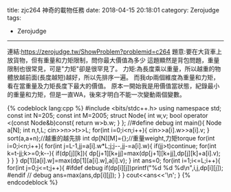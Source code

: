 title: zjc264 神奇的載物任務
date: 2018-04-15 20:18:01
category: Zerojudge 
tags:
- Zerojudge
---
連結:https://zerojudge.tw/ShowProblem?problemid=c264
題意:要在大貨車上放貨物，但有重量和力矩限制，問你最大價值為多少
這題顯然是背包問題，重量限制也很常見，可是"力矩"卻是很罕見了。
力矩:為長度乘以重量，所以越重的物體放越前面(長度越短)越好，所以先排序一遍。
而我dp兩個維度為重量和力矩，看在當重量及力矩長度下最大的價值。
原本一開始我是用價值當狀態，紀錄最小的重量和力矩，但是一直WA，後來才明白不能一次變動兩個變數。

{% codeblock lang:cpp %}
#include <bits/stdc++.h>
using namespace std;
const int N=205;
const int M=2005;
struct Node{
    int w,v;
    bool operator <(const Node&b)const{
        return w>b.w;
    }
};
//#define debug
int main(){
    Node a[N];
    int n,t,L;
    cin>>n>>t>>L;
    for(int i=0;i<n;i++){
        cin>>a[i].w>>a[i].v;
    }
    sort(a,a+n);//越重的越先排
    int dp[N][M]={};//重量weight,力矩torque
    for(int i=0;i<n;i++){
        for(int j=L-1,jj=a[i].w*L;j;j--,jj-=a[i].w){
            if(jj>t)continue;
            for(int k=t-jj;k>=0;k--){
                if(dp[j][k]){
                    dp[j+1][k+jj]=max(dp[j+1][k+jj],dp[j][k]+a[i].v);
                }
            }
        }
        dp[1][a[i].w]=max(dp[1][a[i].w],a[i].v);
    }
    int ans=0;
    for(int i=1;i<=L;i++){
        for(int j=0;j<=t;j++){
            #ifdef debug
                if(dp[i][j])printf("%d %d %d\n",i,j,dp[i][j]);
            #endif // debug
            ans=max(ans,dp[i][j]);
        }
    }
    cout<<ans<<'\n';
}
{% endcodeblock %}
